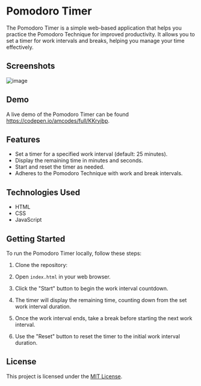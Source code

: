 # Pomodoro Timer

The Pomodoro Timer is a simple web-based application that helps you practice the Pomodoro Technique for improved productivity. It allows you to set a timer for work intervals and breaks, helping you manage your time effectively.
## Screenshots

![image](https://github.com/acabrerafondeur/Pomodoro-Timer/assets/47997094/81610d9d-b83e-4c84-a78a-98b349dc4d15)


## Demo

A live demo of the Pomodoro Timer can be found https://codepen.io/amcodes/full/KKryjbp.

## Features

- Set a timer for a specified work interval (default: 25 minutes).
- Display the remaining time in minutes and seconds.
- Start and reset the timer as needed.
- Adheres to the Pomodoro Technique with work and break intervals.

## Technologies Used

- HTML
- CSS
- JavaScript

## Getting Started

To run the Pomodoro Timer locally, follow these steps:

1. Clone the repository:

2. Open `index.html` in your web browser.

3. Click the "Start" button to begin the work interval countdown.

4. The timer will display the remaining time, counting down from the set work interval duration.

5. Once the work interval ends, take a break before starting the next work interval.

6. Use the "Reset" button to reset the timer to the initial work interval duration.

## License

This project is licensed under the [MIT License](LICENSE).
